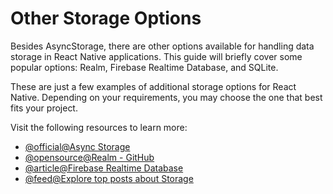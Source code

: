 # Other Storage Options

Besides AsyncStorage, there are other options available for handling data storage in React Native applications. This guide will briefly cover some popular options: Realm, Firebase Realtime Database, and SQLite.

These are just a few examples of additional storage options for React Native. Depending on your requirements, you may choose the one that best fits your project.

Visit the following resources to learn more:

- [@official@Async Storage](https://reactnative.dev/docs/asyncstorage)
- [@opensource@Realm - GitHub](https://github.com/realm/realm-js)
- [@article@Firebase Realtime Database](https://firebase.google.com/docs/database)
- [@feed@Explore top posts about Storage](https://app.daily.dev/tags/storage?ref=roadmapsh)